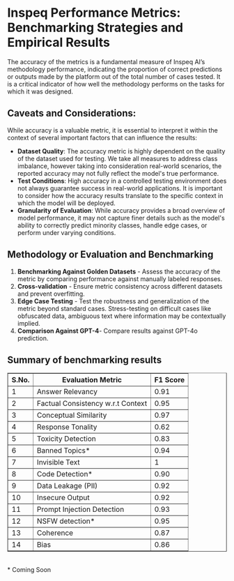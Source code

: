 # Inspeq Performance Metrics: Benchmarking Strategies and Empirical Results
The accuracy of the metrics is a fundamental measure of Inspeq AI’s methodology performance, indicating the proportion of correct predictions or outputs made by the platform out of the total number of cases tested. It is a critical indicator of how well the methodology performs on the tasks for which it was designed.</br>
## Caveats and Considerations:
While accuracy is a valuable metric, it is essential to interpret it within the context of several important factors that can influence the results:

* <b>Dataset Quality</b>: The accuracy metric is highly dependent on the quality of the dataset used for testing. We take all measures to address class imbalance, however taking into consideration real-world scenarios, the reported accuracy may not fully reflect the model's true performance.<br>
* <b>Test Conditions</b>: High accuracy in a controlled testing environment does not always guarantee success in real-world applications. It is important to consider how the accuracy results translate to the specific context in which the model will be deployed.
* <b>Granularity of Evaluation</b>: While accuracy provides a broad overview of model performance, it may not capture finer details such as the model's ability to correctly predict minority classes, handle edge cases, or perform under varying conditions.



## Methodology or Evaluation and Benchmarking

1. <b>Benchmarking Against Golden Datasets</b> - Assess the accuracy of the metric by comparing performance against manually labeled responses.
2. <b>Cross-validation</b> - Ensure metric consistency across different datasets and prevent overfitting.
3. <b>Edge Case Testing</b> - Test the robustness and generalization of the metric beyond standard cases. Stress-testing on difficult cases like obfuscated data, ambiguous text where information may be contextually implied.
4. <b>Comparison Against GPT-4</b>- Compare results against GPT-4o prediction.


## Summary of benchmarking results

<table border="1" cellpadding="5" cellspacing="0">
    <thead>
        <tr>
            <th>S.No.</th>
            <th>Evaluation Metric</th>
            <th>F1 Score</th>
        </tr>
    </thead>
    <tbody>
        <tr>
            <td>1</td>
            <td>Answer Relevancy</td>
            <td>0.91</td>
        </tr>
        <tr>
            <td>2</td>
            <td>Factual Consistency w.r.t Context</td>
            <td>0.95</td>
        </tr>
        <tr>
            <td>3</td>
            <td>Conceptual Similarity</td>
            <td>0.97</td>
        </tr>
        <tr>
            <td>4</td>
            <td>Response Tonality</td>
            <td>0.62</td>
        </tr>
        <tr>
            <td>5</td>
            <td>Toxicity Detection</td>
            <td>0.83</td>
        </tr>
        <tr>
            <td>6</td>
            <td>Banned Topics*</td>
            <td>0.94</td>
        </tr>
        <tr>
            <td>7</td>
            <td>Invisible Text</td>
            <td>1</td>
        </tr>
        <tr>
            <td>8</td>
            <td>Code Detection*</td>
            <td>0.90</td>
        </tr>
        <tr>
            <td>9</td>
            <td>Data Leakage (PII)</td>
            <td>0.92</td>
        </tr>
        <tr>
            <td>10</td>
            <td>Insecure Output</td>
            <td>0.92</td>
        </tr>
        <tr>
            <td>11</td>
            <td>Prompt Injection Detection</td>
            <td>0.93</td>
        </tr>
        <tr>
            <td>12</td>
            <td>NSFW detection*</td>
            <td>0.95</td>
        </tr>
        <tr>
            <td>13</td>
            <td>Coherence</td>
            <td>0.87</td>
        </tr>
        <tr>
            <td>14</td>
            <td>Bias</td>
            <td>0.86</td>
        </tr>
    </tbody>
</table>
</br>
*  Coming Soon